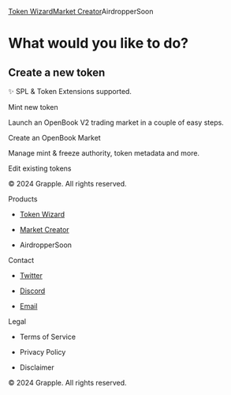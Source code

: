 [](/)

[Token Wizard](/token-wizard)[Market Creator](/)AirdropperSoon

# What would you like to do?

## Create a new token

✨ SPL & Token Extensions supported.

Mint new token

Launch an OpenBook V2 trading market in a couple of easy steps.

Create an OpenBook Market

Manage mint & freeze authority, token metadata and more.

Edit existing tokens

[ ](/)

© 2024 Grapple. All rights reserved.

Products

  * [Token Wizard](/token-wizard)

  * [Market Creator](/token-wizard)

  * AirdropperSoon

Contact

  * [Twitter](https://twitter.com/grapple_tools)

  * [Discord](https://discord.gg/tW9TP5zvWC)

  * [Email](mailto:your@email.com)

Legal

  * Terms of Service

  * Privacy Policy

  * Disclaimer

© 2024 Grapple. All rights reserved.

